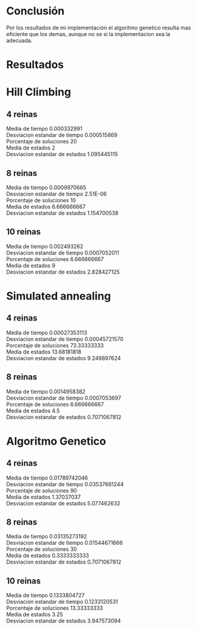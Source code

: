 # Conclusión

Por los resultados de mi implementación el algoritmo genetico resulta mas eficiente que los demas, aunque no se si la implementacion sea la adecuada.  

# Resultados

# Hill Climbing

## 4 reinas
Media de tiempo	0.000332991  
Desviacion estandar de tiempo	0.000515869  
Porcentaje de soluciones	20  
Media de estados	2  
Desviacion estandar de estados	1.095445115  

## 8 reinas
Media de tiempo	0.0009970665  
Desviacion estandar de tiempo	2.51E-06  
Porcentaje de soluciones	10  
Media de estados	6.666666667  
Desviacion estandar de estados	1.154700538  

## 10 reinas

Media de tiempo	0.002493262  
Desviacion estandar de tiempo	0.0007052011  
Porcentaje de soluciones	6.666666667  
Media de estados	9  
Desviacion estandar de estados	2.828427125  

# Simulated annealing

## 4 reinas

Media de tiempo	0.00027353113  
Desviacion estandar de tiempo	0.00045721570  
Porcentaje de soluciones	73.33333333  
Media de estados	13.68181818  
Desviacion estandar de estados	9.249897624  

## 8 reinas

Media de tiempo	0.0014958382  
Desviacion estandar de tiempo	0.0007053697  
Porcentaje de soluciones	6.666666667  
Media de estados	4.5  
Desviacion estandar de estados	0.7071067812  

# Algoritmo Genetico

## 4 reinas

Media de tiempo	0.01789742046  
Desviacion estandar de tiempo	0.03537681244  
Porcentaje de soluciones	90  
Media de estados	1.37037037  
Desviacion estandar de estados	5.077462632  

## 8 reinas 

Media de tiempo	0.03135273192  
Desviacion estandar de tiempo	0.01544671666  
Porcentaje de soluciones	30  
Media de estados	0.3333333333  
Desviacion estandar de estados	0.7071067812  

## 10 reinas

Media de tiempo	0.1333804727  
Desviacion estandar de tiempo	0.1233120531  
Porcentaje de soluciones	13.33333333  
Media de estados	3.25  
Desviacion estandar de estados	3.947573094  
